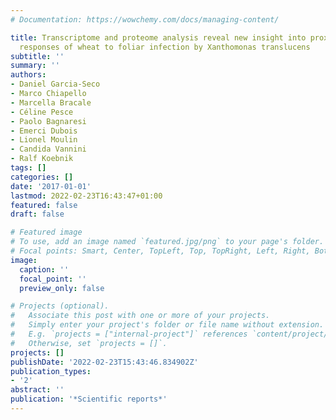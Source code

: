 ```yaml
---
# Documentation: https://wowchemy.com/docs/managing-content/

title: Transcriptome and proteome analysis reveal new insight into proximal and distal
  responses of wheat to foliar infection by Xanthomonas translucens
subtitle: ''
summary: ''
authors:
- Daniel Garcia-Seco
- Marco Chiapello
- Marcella Bracale
- Céline Pesce
- Paolo Bagnaresi
- Emerci Dubois
- Lionel Moulin
- Candida Vannini
- Ralf Koebnik
tags: []
categories: []
date: '2017-01-01'
lastmod: 2022-02-23T16:43:47+01:00
featured: false
draft: false

# Featured image
# To use, add an image named `featured.jpg/png` to your page's folder.
# Focal points: Smart, Center, TopLeft, Top, TopRight, Left, Right, BottomLeft, Bottom, BottomRight.
image:
  caption: ''
  focal_point: ''
  preview_only: false

# Projects (optional).
#   Associate this post with one or more of your projects.
#   Simply enter your project's folder or file name without extension.
#   E.g. `projects = ["internal-project"]` references `content/project/deep-learning/index.md`.
#   Otherwise, set `projects = []`.
projects: []
publishDate: '2022-02-23T15:43:46.834902Z'
publication_types:
- '2'
abstract: ''
publication: '*Scientific reports*'
---
```

